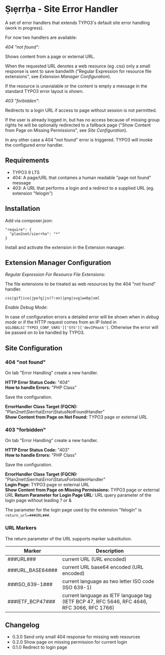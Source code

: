 # Ṣıẹrrḥa - Site Error Handler

A set of error handlers that extends TYPO3's default site error handling (work in progress).

For now two handlers are available:

_404 "not found":_

Shows content from a page or external URL.

When the requested URL denotes a web resource (eg .css) only a small response is sent to save bandwith 
("Regular Expression for resource file extensions", see *Extension Manager Configuration*).

If the resource is unavialable or the content is empty a message in the standard TYPO3 error layout is shown.  

_403 "forbidden"_:

Redirects to a login URL if access to page without session is not permitted.

If the user is already logged in, but has no access because of missing group rights he will be optionally
redirected to a fallback page ("Show Content from Page on Missing Permissions", see *Site Configuration*).

In any other case a 404 "not found" error is triggered. TYPO3 will invoke the configured error handler. 

## Requirements

* TYPO3 9 LTS
* 404: A page/URL that containes a human readable "page not found" message
* 403: A URL that performs a login and a redirect to a supplied URL (eg. extension "felogin")

## Installation

Add via composer.json: 

```
"require": {
  "plan2net/sierrha": "*"
}
```

Install and activate the extension in the Extension manager.

## Extension Manager Configuration

_Regular Expression For Resource File Extensions_:

The file extensions to be treated as web resources by the 404 "not found" handler.  

`css|gif|ico|jpe?g|js(?:on)|png|svg|webp|xml`

_Enable Debug Mode_:

In case of configuration errors a detailed error will be shown when in _debug mode_ or
if the HTTP request comes from an IP listed in `$GLOBALS['TYPO3_CONF_VARS']['SYS']['devIPmask']`.
Otherwise the error will be passed on to be handled by TYPO3.

## Site Configuration

### 404 "not found"

On tab "Error Handling" create a new handler.

**HTTP Error Status Code:** "404"  
**How to handle Errors:** "PHP Class"

Save the configuration.

**ErrorHandler Class Target (FQCN):** "Plan2net\Sierrha\Error\StatusNotFoundHandler"  
**Show Content from Page on Not Found:** TYPO3 page or external URL

### 403 "forbidden"

On tab "Error Handling" create a new handler.

**HTTP Error Status Code:** "403"  
**How to handle Errors:** "PHP Class"

Save the configuration.

**ErrorHandler Class Target (FQCN):** "Plan2net\Sierrha\Error\StatusForbiddenHandler"  
**Login Page:** TYPO3 page or external URL  
**Show Content from Page on Missing Permissions:** TYPO3 page or external URL
**Return Parameter for Login Page URL:** URL query parameter of the login page without leading ? or &

The parameter for the login page used by the extension "felogin" is `return_url=###URL###`.

### URL Markers

The return parameter of the URL supports marker substitution.  

Marker | Description
------ | -----------
###URL### |current URL (URL encoded)
###URL_BASE64### | current URL base64 encoded (URL encoded)
###ISO_639-1### | current language as two letter ISO code (ISO 639-1)
###IETF_BCP47### | current language as IETF language tag (IETF BCP 47, RFC 5646, RFC 4646, RFC 3066, RFC 1766)

## Changelog

* 0.3.0 Send only small 404 response for missing web resources 
* 0.2.0 Show page on missing permission for current login  
* 0.1.0 Redirect to login page
